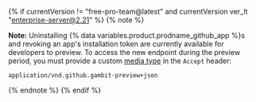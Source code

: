 {% if currentVersion != "free-pro-team@latest" and currentVersion ver_lt "enterprise-server@2.21" %}
{% note %}

**Note:** Uninstalling {% data variables.product.prodname_github_app %}s and revoking an app's installation token are currently available for developers to preview. To access the new endpoint during the preview period, you must provide a custom [media type](/v3/media) in the `Accept` header:
```
application/vnd.github.gambit-preview+json
```

{% endnote %}
{% endif %}

